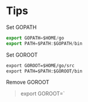 # Tips

Set GOPATH
```javascript
export GOPATH=$HOME/go
export PATH=$PATH:$GOPATH/bin
```

Set GOROOT
```markdown
export GOROOT=$HOME/go/src
export PATH=$PATH:$GOROOT/bin
```

Remove GOROOT
> export GOROOT=`
